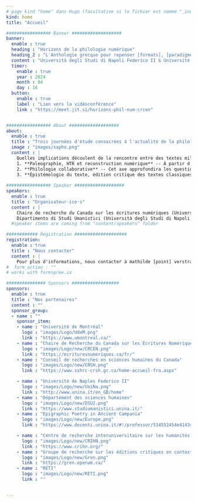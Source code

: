 ```yaml
---
# page kind "home" dans Hugo (facultative si le fichier est nommé "_index.md")
kind: home
title: "Accueil"

################# Banner ###################
banner:
  enable : true
  heading : "Horizons de la philologie numérique"
  heading_2 : "L'Anthologie grecque pour repenser [formats], [paradigmes] et [collaboration]"
  content : "Università degli Studi di Napoli Federico II & Université de Montréal, 16-18 avril 2024"
  timer:
    enable : true
    year : 2024
    month : 04
    day : 16
  button:
    enable : true
    label : "Lien vers la vidéoconférence"
    link : "https://meet.jit.si/horizons-phil-num-crcen"


################# About ###################
about:
  enable : true
  title : "Trois journées d'étude consacrées à l'actualité de la philologie à l'ère du numérique, à partir de l'*Anthologie grecque*"
  image : "images/sapho.png"
  content : | 
    Quelles implications découlent de la rencontre entre des textes millénaires et des environnements numériques complexes ? Comment devrions-nous traiter les données engendrées par les projets issus des Digital Classics ? Comment pouvons-nous envisager leur structuration pour les rendre accessibles, les valoriser et les réutiliser ? Ces questions constituent le cœur des trois journées d'étude « Horizons de la philologie numérique. L’*Anthologie grecque* pour repenser formats, paradigmes et collaboration » (16-18 avril 2024, Università degli Studi di Napoli Federico II & Université de Montréal). L’objectif de cet événement est d’engager réflexions et discussions sur les fondements épistémologiques des projets d'édition ou d'étude de textes classiques à l'ère numérique, questionnant notamment les choix et utilisations d'outils particuliers, la mise en œuvre de la collaboration, la gestion des données, etc. Cette rencontre se concentrera sur l'étude de cas de l’*Anthologie grecque*, permettant de valoriser la plateforme et les données issues du projet d'[édition numérique et collaborative de l’*Anthologie grecque*](https://anthologiagraeca.org), mené à la Chaire de Recherche du Canada sur les Écritures Numériques depuis 2014. Chaque journée sera dédiée à un des trois axes de l'événement ; les matinées seront dédiées à des conférences et les après-midi à des ateliers pratiques permettant d’explorer concrètement les concepts discutés et d’appliquer certaines des méthodologies présentées.
    1. **Paleographie, HTR et reconstruction numérique** -- À partir d'études de cas, utilisant la reconnaissance de l'écriture manuscrite (HTR), la reconstruction numérique en passant par différentes applications d'intelligence artificielle, cet axe analysera les différentes méthodologies et utilisations pouvant être faites des récentes avancées techniques offrant de nouvelles perspectives pour la préservation et la compréhension du patrimoine classique.
    2. **Philologie collaborative** -- Cet axe approfondira les questionnements épistémologiques issus des projets collaboratifs faisant appel au domaine des humanités numériques. Il mettra en avant les collaborations interdisciplinaires en analysant comment celles-ci façonnent notre compréhension des textes anciens à l'ère numérique. En examinant les dynamiques de collaboration, cet axe explorera comment les approches plurielles enrichissent la recherche, ouvrant ainsi de nouvelles perspectives et méthodologies pour aborder et interpréter les sources anciennes. 
    3. **Épistémologie du texte, édition critique des textes classiques** -- Cet axe approfondira les questionnements épistémologiques liés aux choix techniques effectués dans le cadre des éditions de textes classiques. En mettant l'accent sur l'édition critique, il explorera comment ces choix méthodologiques influencent notre compréhension et notre interprétation des textes anciens, examinant comment les décisions éditoriales impactent la transmission, la préservation et la perception des œuvres classiques.
    
################# Speaker ###################
speakers:
  enable : true
  title : "Organisateur·ice·s"
  content : | 
    Chaire de recherche du Canada sur les écritures numériques (Université de Montréal)  
    Dipartimento di Studi Umanistici (Università degli Studi di Napoli Federico II) 
  #speaker items are coming from "content/speakers" folder

############ Registration ####################
registration:
  enable : true
  title : "Nous contacter"
  content : |
    Pour plus d'informations, nous contacter à mathilde [point] verstraete [arobase] umontreal [point] ca.
#  form_action : "" 
# works with formspree.io

############### Sponsors ##################
sponsors:
  enable : true
  title : "Nos partenaires"
  content : ""
  sponsor_group:
  - name : ""
    sponsor_item:
    - name : "Université de Montréal" 
      logo : "images/Logo/UdeM.png" 
      link : "https://www.umontreal.ca/"
    - name : "Chaire de Recherche du Canada sur les Écritures Numériques"
      logo : "images/Logo/new/CRCEN.png"
      link : "https://ecrituresnumeriques.ca/fr/"
    - name : "Conseil de recherches en sciences humaines du Canada"
      logo : "images/Logo/new/CRSH.png"
      link : "https://www.sshrc-crsh.gc.ca/home-accueil-fra.aspx"

    - name : "Université de Naples Federico II" 
      logo : "images/Logo/new/UniNa.png" 
      link : "http://www.unina.it/en_GB/home"
    - name : "Département des sciences humaines" 
      logo : "images/Logo/new/DSU2.png" 
      link : "https://www.studiumanistici.unina.it/"
    - name : "Epigraphic Poetry in Ancient Campania" 
      logo : "images/Logo/new/Europe.png"
      link : "https://www.docenti.unina.it/#!/professor/534552454e4143414e4e4156414c45434e4e53524e38324d36334638333956/attivita_ricerca"

    - name : "Centre de recherche interuniversitaire sur les humanités numériques"
      logo : "images/Logo/new/CRIHN.png"
      link : "https://www.crihn.org/"
    - name : "Groupe de recherche sur les éditions critiques en contexte numérique"
      logo : "images/Logo/new/Gren.png"
      link : "https://gren.openum.ca/"
    - name : "RETI"
      logo : "images/Logo/new/RETI.png"
      link : ""
  

---
```

